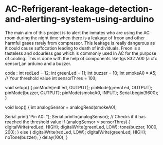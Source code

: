 # AC-Refrigerant-leakage-detection-and-alerting-system-using-arduino
The main aim of this project is to alert the inmates who are using the AC room during the
night time when there is a leakage of freon and other harmful gases rarely from compressor.
This leakage is really dangerous as it could cause suffocation leading to death of individuals. 
Freon is a tasteless and odourless gas which is commonly used in AC for the purpose of cooling.
This is done with the help of components like tgs 832 A00 (a cfc sensor),an arduino and a buzzer.




code :
int redLed = 12;
int greenLed = 11;
int buzzer = 10;
int smokeA0 = A5;
// Your threshold value
int sensorThres = 100;

void setup() {
  pinMode(redLed, OUTPUT);
  pinMode(greenLed, OUTPUT);
  pinMode(buzzer, OUTPUT);
  pinMode(smokeA0, INPUT);
  Serial.begin(9600);
}

void loop() {
  int analogSensor = analogRead(smokeA0);

  Serial.print("Pin A0: ");
  Serial.println(analogSensor);
  // Checks if it has reached the threshold value
  if (analogSensor > sensorThres)
  {
    digitalWrite(redLed, HIGH);
    digitalWrite(greenLed, LOW);
    tone(buzzer, 1000, 200);
  }
  else
  {
    digitalWrite(redLed, LOW);
    digitalWrite(greenLed, HIGH);
    noTone(buzzer);
  }
  delay(100);
}
